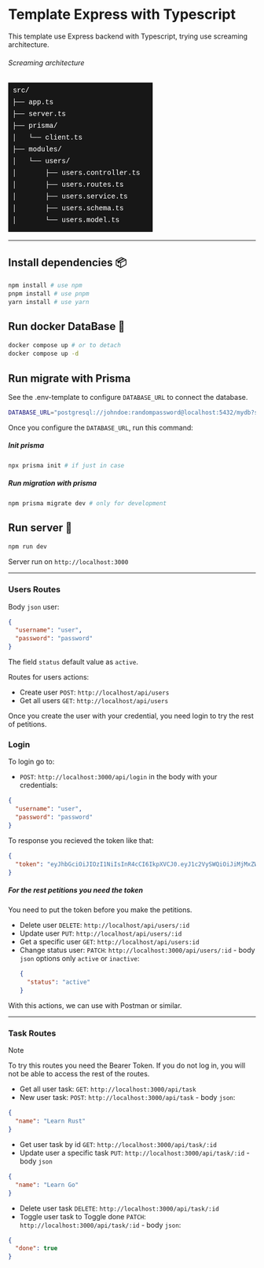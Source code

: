 # Template Express with Typescript

This template use Express backend with Typescript, trying use screaming architecture.

###### Screaming architecture

![Screaming Architecture](./assets/Screaming_Architecture.png)

---

## Install dependencies 📦

```bash
npm install # use npm
pnpm install # use pnpm
yarn install # use yarn
```

## Run docker DataBase 🐳

```bash
docker compose up # or to detach
docker compose up -d
```

## Run migrate with Prisma

See the .env-template to configure `DATABASE_URL` to connect the database.

```bash
DATABASE_URL="postgresql://johndoe:randompassword@localhost:5432/mydb?schema=public"
```

Once you configure the `DATABASE_URL`, run this command:

##### Init prisma

```bash
npx prisma init # if just in case
```

##### Run migration with prisma

```bash
npm prisma migrate dev # only for development
```

## Run server 🚀

```bash
npm run dev
```

Server run on `http://localhost:3000`

---

### Users Routes

Body `json` user:

```json
{
  "username": "user",
  "password": "password"
}
```

The field `status` default value as `active`.

Routes for users actions:

- Create user `POST`: `http://localhost/api/users`
- Get all users `GET`: `http://localhost/api/users`

Once you create the user with your credential, you need login to try the rest of petitions.

### Login

To login go to:

- `POST`: `http://localhost:3000/api/login` in the body with your credentials:

```json
{
  "username": "user",
  "password": "password"
}
```

To response you recieved the token like that:

```json
{
  "token": "eyJhbGciOiJIOzI1NiIsInR4cCI6IkpXVCJ0.eyJ1c2VySWQiOiJiMjMxZWUxOC1iZWExLTQwM2YtOTQwZC0wNDIwODM1NTA5MjYiLCJzdGF0dXMiOiJhY3RpdmUiLCJpYXQiOjE3NDk5MzczOTIsImV4cCI6MTc0OTk0MDk5Mn0.Xz0-X5giT6LrpBu8ivRwIZjvv4NjvsWbIAWcWsHPF1Q"
}
```

##### For the rest petitions you need the token

You need to put the token before you make the petitions.

- Delete user `DELETE`: `http://localhost/api/users/:id`
- Update user `PUT`: `http://localhost/api/users/:id`
- Get a specific user `GET`: `http://localhost/api/users:id`
- Change status user: `PATCH`: `http://localhost:3000/api/users/:id` - body `json` options only `active` or `inactive`:
  ```json
  {
    "status": "active"
  }
  ```

With this actions, we can use with Postman or similar.

---

### Task Routes

> [!NOTE]
> To try this routes you need the Bearer Token.
> If you do not log in, you will not be able to access the rest of the routes.

- Get all user task: `GET`: `http://localhost:3000/api/task`
- New user task: `POST`: `http://localhost:3000/api/task` - body `json`:

```json
{
  "name": "Learn Rust"
}
```

- Get user task by id `GET`: `http://localhost:3000/api/task/:id`
- Update user a specific task `PUT`: `http://localhost:3000/api/task/:id` - body `json`

```json
{
  "name": "Learn Go"
}
```

- Delete user task `DELETE`: `http://localhost:3000/api/task/:id`
- Toggle user task to Toggle done `PATCH`: `http://localhost:3000/api/task/:id` - body `json`:

```json
{
  "done": true
}
```
